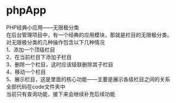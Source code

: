# phpApp
PHP经典小应用——无限极分类<br />
在后台管理项目中，有一个经典的应用模块，那就是栏目的无限极分类。<br />
对无限极分类的几种操作包含以下几种情况<br />
1、添加一个顶级栏目<br />
2、在当前栏目下添加子栏目<br />
3、删除一个栏目，这时应该级联删除其子栏目<br />
4、移动一个栏目<br />
5、展示栏目，这是里面的核心功能——主要是展示各级栏目之间的关系<br />
全部代码在code文件夹中<br />
当前只有查询功能，接下来会继续补充后续功能
